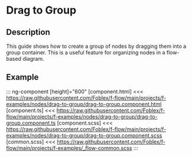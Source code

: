 ﻿# Drag to Group

## Description

This guide shows how to create a group of nodes by dragging them into a group container. This is a useful feature for organizing nodes in a flow-based diagram.

## Example

::: ng-component <drag-to-group></drag-to-group> [height]="600"
[component.html] <<< https://raw.githubusercontent.com/Foblex/f-flow/main/projects/f-examples/nodes/drag-to-group/drag-to-group.component.html
[component.ts] <<< https://raw.githubusercontent.com/Foblex/f-flow/main/projects/f-examples/nodes/drag-to-group/drag-to-group.component.ts
[component.scss] <<< https://raw.githubusercontent.com/Foblex/f-flow/main/projects/f-examples/nodes/drag-to-group/drag-to-group.component.scss
[common.scss] <<< https://raw.githubusercontent.com/Foblex/f-flow/main/projects/f-examples/_flow-common.scss
:::



